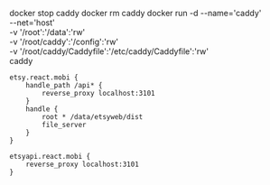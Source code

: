 docker stop caddy
docker rm caddy
docker run -d --name='caddy' \
--net='host' \
-v '/root':'/data':'rw' \
-v '/root/caddy':'/config':'rw' \
-v '/root/caddy/Caddyfile':'/etc/caddy/Caddyfile':'rw' \
caddy

```
etsy.react.mobi {
    handle_path /api* {
        reverse_proxy localhost:3101
    }
    handle {
        root * /data/etsyweb/dist
        file_server
    }
}

etsyapi.react.mobi {
    reverse_proxy localhost:3101
}
```
